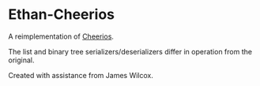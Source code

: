 # Ethan-Cheerios

A reimplementation of [Cheerios](https://github.com/uwplse/cheerios).

The list and binary tree serializers/deserializers differ in operation from the original.

Created with assistance from James Wilcox.
